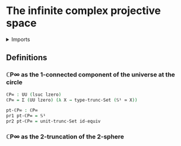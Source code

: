 #  The infinite complex projective space

<details><summary>Imports</summary>
```agda
module synthetic-homotopy-theory.infinite-complex-projective-space where
open import foundation.dependent-pair-types
open import foundation.equivalences
open import foundation.set-truncations
open import foundation.universe-levels
open import synthetic-homotopy-theory.circle
```
</details>

## Definitions

### ℂP∞ as the 1-connected component of the universe at the circle

```agda
ℂP∞ : UU (lsuc lzero)
ℂP∞ = Σ (UU lzero) (λ X → type-trunc-Set (𝕊¹ ≃ X))

pt-ℂP∞ : ℂP∞
pr1 pt-ℂP∞ = 𝕊¹
pr2 pt-ℂP∞ = unit-trunc-Set id-equiv
```

### ℂP∞ as the 2-truncation of the 2-sphere
